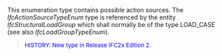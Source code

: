 ﻿This enumeration type contains possible action sources. The _IfcActionSourceTypeEnum_ type is referenced by the entity _IfcStructuralLoadGroup_ which shall normally be of the type LOAD_CASE (see also _IfcLoadGroupTypeEnum_).

> <font color="#0000FF" size="-1">HISTORY: New type in Release IFC2x
		  Edition 2. </font>
>
